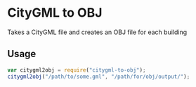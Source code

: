 # CityGML to OBJ

Takes a CityGML file and creates an OBJ file for each building

## Usage

```javascript
var citygml2obj = require("citygml-to-obj");
citygml2obj("/path/to/some.gml", "/path/for/obj/output/");
```
